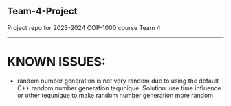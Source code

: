 ## Team-4-Project
 Project repo for 2023-2024 COP-1000 course Team 4

 ___

 # KNOWN ISSUES:
  - random number generation is not very random due to using the default C++ random number generation tequnique. 
  Solution: use time influence or other tequnique to make random number generation more random
